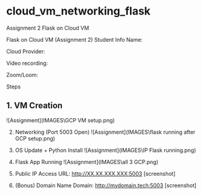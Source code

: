 # cloud_vm_networking_flask
Assignment 2 Flask on Cloud VM


Flask on Cloud VM (Assignment 2)
Student Info
Name:

Cloud Provider:

Video recording:

Zoom/Loom:

Steps
## 1. VM Creation
![Assignment](IMAGES\GCP VM setup.png)

2. Networking (Port 5003 Open)
![Assignment](IMAGES\flask running after GCP setup.png)

3. OS Update + Python Install
![Assignment](IMAGES\IP Flask running.png)

4. Flask App Running
![Assignment](IMAGES\all 3 GCP.png)

5. Public IP Access
URL: http://XX.XX.XXX.XXX:5003
[screenshot]

6. (Bonus) Domain Name
Domain: http://mydomain.tech:5003
[screenshot]